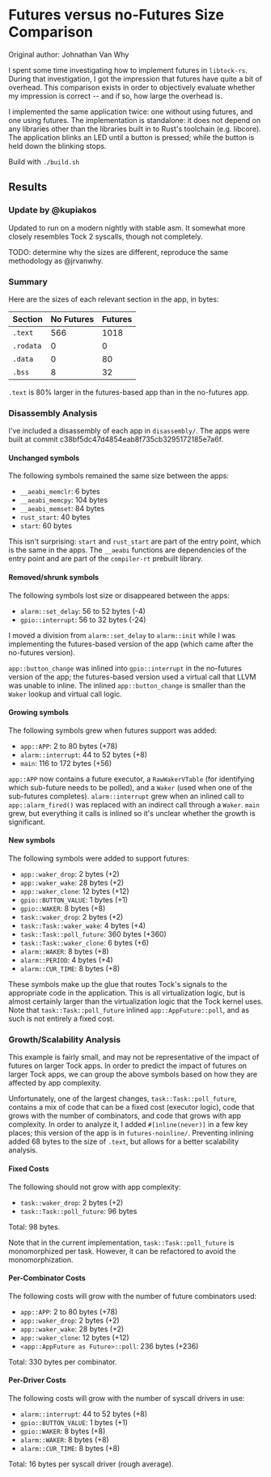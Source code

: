 # Futures versus no-Futures Size Comparison

Original author: Johnathan Van Why

I spent some time investigating how to implement futures in `libtock-rs`. During
that investigation, I got the impression that futures have quite a bit of
overhead. This comparison exists in order to objectively evaluate whether my
impression is correct -- and if so, how large the overhead is.

I implemented the same application twice: one without using futures, and one
using futures. The implementation is standalone: it does not depend on any
libraries other than the libraries built in to Rust's toolchain (e.g. libcore).
The application blinks an LED until a button is pressed; while the button is
held down the blinking stops.

Build with `./build.sh`

## Results

### Update by @kupiakos

Updated to run on a modern nightly with stable asm.
It somewhat more closely resembles Tock 2 syscalls, though not completely.

TODO: determine why the sizes are different, reproduce the same methodology as @jrvanwhy.

### Summary

Here are the sizes of each relevant section in the app, in bytes:

| Section   | No Futures | Futures |
| --------- | ---------- | ------- |
| `.text`   | 566        | 1018    |
| `.rodata` | 0          | 0       |
| `.data`   | 0          | 80      |
| `.bss`    | 8          | 32      |

`.text` is 80% larger in the futures-based app than in the no-futures app.

### Disassembly Analysis

I've included a disassembly of each app in `disassembly/`. The apps were built
at commit c38bf5dc47d4854eab8f735cb3295172185e7a6f.

#### Unchanged symbols
The following symbols remained the same size between the apps:

* `__aeabi_memclr`: 6 bytes
* `__aeabi_memcpy`: 104 bytes
* `__aeabi_memset`: 84 bytes
* `rust_start`: 40 bytes
* `start`: 60 bytes

This isn't surprising: `start` and `rust_start` are part of the entry point,
which is the same in the apps. The `__aeabi` functions are dependencies of the
entry point and are part of the `compiler-rt` prebuilt library.

#### Removed/shrunk symbols

The following symbols lost size or disappeared between the apps:

* `alarm::set_delay`: 56 to 52 bytes (-4)
* `gpio::interrupt`: 56 to 32 bytes (-24)

I moved a division from `alarm::set_delay` to `alarm::init` while I was
implementing the futures-based version of the app (which came after the
no-futures version).

`app::button_change` was inlined into `gpio::interrupt` in the no-futures
version of the app; the futures-based version used a virtual call that LLVM was
unable to inline. The inlined `app::button_change` is smaller than the `Waker`
lookup and virtual call logic.

#### Growing symbols

The following symbols grew when futures support was added:

* `app::APP`: 2 to 80 bytes (+78)
* `alarm::interrupt`: 44 to 52 bytes (+8)
* `main`: 116 to 172 bytes (+56)

`app::APP` now contains a future executor, a `RawWakerVTable` (for identifying
which sub-future needs to be polled), and a `Waker` (used when one of the
sub-futures completes). `alarm::interrupt` grew when an inlined call to
`app::alarm_fired()` was replaced with an indirect call through a `Waker`.
`main` grew, but everything it calls is inlined so it's unclear whether the
growth is significant.

#### New symbols

The following symbols were added to support futures:

* `app::waker_drop`: 2 bytes (+2)
* `app::waker_wake`: 28 bytes (+2)
* `app::waker_clone`: 12 bytes (+12)
* `gpio::BUTTON_VALUE`: 1 bytes (+1)
* `gpio::WAKER`: 8 bytes (+8)
* `task::waker_drop`: 2 bytes (+2)
* `task::Task::waker_wake`: 4 bytes (+4)
* `task::Task::poll_future`: 360 bytes (+360)
* `task::Task::waker_clone`: 6 bytes (+6)
* `alarm::WAKER`: 8 bytes (+8)
* `alarm::PERIOD`: 4 bytes (+4)
* `alarm::CUR_TIME`: 8 bytes (+8)

These symbols make up the glue that routes Tock's signals to the appropriate
code in the application. This is all virtualization logic, but is almost
certainly larger than the virtualization logic that the Tock kernel uses. Note
that `task::Task::poll_future` inlined `app::AppFuture::poll`, and as such is
not entirely a fixed cost.

### Growth/Scalability Analysis

This example is fairly small, and may not be representative of the impact of
futures on larger Tock apps. In order to predict the impact of futures on larger
Tock apps, we can group the above symbols based on how they are affected by app
complexity.

Unfortunately, one of the largest changes, `task::Task::poll_future`, contains a
mix of code that can be a fixed cost (executor logic), code that grows with the
number of combinators, and code that grows with app complexity. In order to
analyze it, I added `#[inline(never)]` in a few key places; this version of the
app is in `futures-noinline/`. Preventing inlining added 68 bytes to the size of
`.text`, but allows for a better scalability analysis.

#### Fixed Costs

The following should not grow with app complexity:

* `task::waker_drop`: 2 bytes (+2)
* `task::Task::poll_future`: 96 bytes

Total: 98 bytes.

Note that in the current implementation, `task::Task::poll_future` is
monomorphized per task. However, it can be refactored to avoid the
monomorphization.

#### Per-Combinator Costs

The following costs will grow with the number of future combinators used:

* `app::APP`: 2 to 80 bytes (+78)
* `app::waker_drop`: 2 bytes (+2)
* `app::waker_wake`: 28 bytes (+2)
* `app::waker_clone`: 12 bytes (+12)
* `<app::AppFuture as Future>::poll`: 236 bytes (+236)

Total: 330 bytes per combinator.

#### Per-Driver Costs

The following costs will grow with the number of syscall drivers in use:

* `alarm::interrupt`: 44 to 52 bytes (+8)
* `gpio::BUTTON_VALUE`: 1 bytes (+1)
* `gpio::WAKER`: 8 bytes (+8)
* `alarm::WAKER`: 8 bytes (+8)
* `alarm::CUR_TIME`: 8 bytes (+8)

Total: 16 bytes per syscall driver (rough average).
